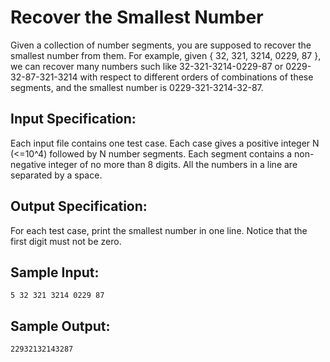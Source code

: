 # Recover the Smallest Number

Given a collection of number segments, you are supposed to recover the smallest number from them. For example, given { 32, 321, 3214, 0229, 87 }, we can recover many numbers such like 32-321-3214-0229-87 or 0229-32-87-321-3214 with respect to different orders of combinations of these segments, and the smallest number is 0229-321-3214-32-87.

## Input Specification:
Each input file contains one test case. Each case gives a positive integer N (<=10^4) followed by N number segments. Each segment contains a non-negative integer of no more than 8 digits. All the numbers in a line are separated by a space.

## Output Specification:
For each test case, print the smallest number in one line. Notice that the first digit must not be zero.

## Sample Input:
    5 32 321 3214 0229 87
## Sample Output:
    22932132143287
